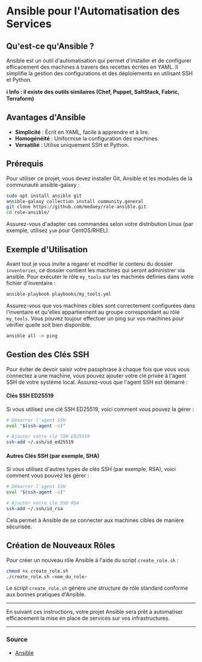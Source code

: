# Ansible pour l'Automatisation des Services

## Qu'est-ce qu'Ansible ?

Ansible est un outil d'automatisation qui permet d'installer et de configurer efficacement des machines à travers des recettes écrites en YAML. Il simplifie la gestion des configurations et des déploiements en utilisant SSH et Python.

__ℹ Info : il existe des outils similaires (Chef, Puppet, SaltStack, Fabric, Terraform)__
## Avantages d'Ansible

- **Simplicité** : Écrit en YAML, facile à apprendre et à lire.
- **Homogénéité** : Uniformise la configuration des machines.
- **Versatilié** : Utilise uniquement SSH et Python.

## Prérequis

Pour utiliser ce projet, vous devez installer  Git, Ansible et les modules de la communauté ansible-galaxy :

```bash
sudo apt install ansible git
ansible-galaxy collection install community.general
git clone https://github.com/medaey/role-ansible.git
cd role-ansible/
```

Assurez-vous d'adapter ces commandes selon votre distribution Linux (par exemple, utilisez `yum` pour CentOS/RHEL).

## Exemple d'Utilisation

Avant tout je vous invite a regarer et modifier le contenu du dossier `inventories`, ce dossier contient les machines qui seront administrer via ansible.
Pour exécuter le rôle `my_tools` sur les machines définies dans votre fichier d'inventaire :

```bash
ansible-playbook playbooks/my_tools.yml
```

Assurez-vous que vos machines cibles sont correctement configurées dans l'inventaire et qu'elles appartiennent au groupe correspondant au rôle `my_tools`.
Vous pouvez toujour effectuer un ping sur vos machines pour vérifier quelle soit bien disponible.
```bash
ansible all -m ping
```

## Gestion des Clés SSH

Pour éviter de devoir saisir votre passphrase à chaque fois que vous vous connectez a une machine, vous pouvez ajouter votre clé privée à l'agent SSH de votre système local. Assurez-vous que l'agent SSH est démarré :

#### Clés SSH ED25519

Si vous utilisez une clé SSH ED25519, voici comment vous pouvez la gérer :

```bash
# Démarrer l'agent SSH
eval "$(ssh-agent -s)"

# Ajouter votre clé SSH ED25519
ssh-add ~/.ssh/id_ed25519
```

#### Autres Clés SSH (par exemple, SHA)
Si vous utilisez d'autres types de clés SSH (par exemple, RSA), voici comment vous pouvez les gérer :

```bash
# Démarrer l'agent SSH
eval "$(ssh-agent -s)"

# Ajouter votre clé SSH RSA
ssh-add ~/.ssh/id_rsa
```

Cela permet à Ansible de se connecter aux machines cibles de manière sécurisée.

## Création de Nouveaux Rôles

Pour créer un nouveau rôle Ansible à l'aide du script `create_role.sh` :

```bash
chmod +x create_role.sh
./create_role.sh <nom_du_role>
```

Le script `create_role.sh` génère une structure de rôle standard conforme aux bonnes pratiques d'Ansible.

---

En suivant ces instructions, votre projet Ansible sera prêt à automatiser efficacement la mise en place de services sur vos infrastructures.

---

### Source
- [Ansible](https://www.ansible.com/)